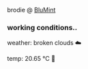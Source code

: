 brodie @ [BluMint](https://www.linkedin.com/company/blumint-io/)

<!--weather_start-->
### working conditions..

weather: broken clouds ☁️

temp: 20.65 °C 🥶

<!--weather_end-->
